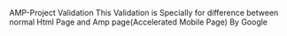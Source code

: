  AMP-Project Validation
This Validation is Specially for difference between normal Html Page and Amp page(Accelerated Mobile Page) By Google
